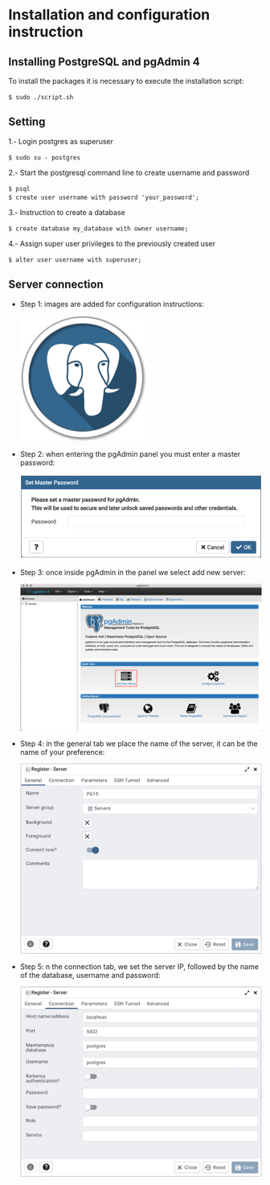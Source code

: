 Installation and configuration instruction
==========================================

Installing PostgreSQL and pgAdmin 4
-----------------------------------

To install the packages it is necessary to execute the installation script:

`$ sudo ./script.sh`

Setting
-------

1.- Login postgres as superuser

`$ sudo su - postgres`

2.- Start the postgresql command line to create username and password

`$ psql`  
`$ create user username with password 'your_password';`

3.- Instruction to create a database

`$ create database my_database with owner username;`

4.- Assign super user privileges to the previously created user

`$ alter user username with superuser;`

Server connection
-----------------

*   Step 1: images are added for configuration instructions:

    <img alt="icon" src="./assets/images/pgadmin.svg" width="250" height="250" />
*   Step 2: when entering the pgAdmin panel you must enter a master password:
    
    <img alt="screenshot 1" src="./assets/images/screenshot_1.png" width="500" />
*   Step 3: once inside pgAdmin in the panel we select add new server:
    
    ![screenshot 2](./assets/images/screenshot_2.png)
*   Step 4: in the general tab we place the name of the server, it can be the name of your preference:
    
    ![screenshot 3](./assets/images/screenshot_3.png)
*   Step 5: n the connection tab, we set the server IP, followed by the name of the database, username and password:
    
    ![screenshot 3](./assets/images/server_connection.png)


